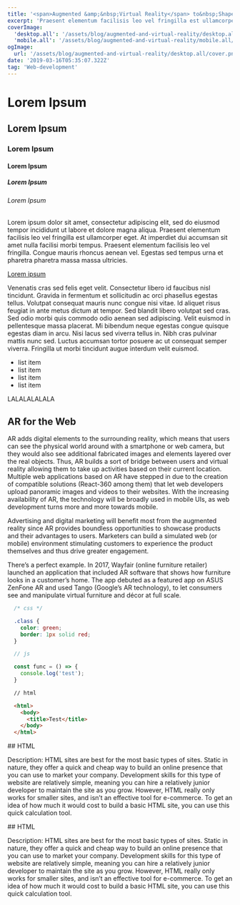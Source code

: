 ```yaml
---
title: '<span>Augmented &amp;&nbsp;Virtual Reality</span> to&nbsp;Shape the Future of&nbsp;Web Development'
excerpt: 'Praesent elementum facilisis leo vel fringilla est ullamcorper eget. At imperdiet dui accumsan sit amet nulla facilisi morbi tempus.'
coverImage:
  'desktop.all': '/assets/blog/augmented-and-virtual-reality/desktop.all/cover.png'
  'mobile.all': '/assets/blog/augmented-and-virtual-reality/mobile.all/cover.png'
ogImage:
  url: '/assets/blog/augmented-and-virtual-reality/desktop.all/cover.png'
date: '2019-03-16T05:35:07.322Z'
tag: 'Web-development'
---
```


# Lorem Ipsum
## Lorem Ipsum
### Lorem Ipsum
#### Lorem Ipsum
##### Lorem Ipsum
###### Lorem Ipsum

Lorem ipsum dolor sit amet, consectetur adipiscing elit, sed do eiusmod tempor incididunt ut labore et dolore magna aliqua. Praesent elementum facilisis leo vel fringilla est ullamcorper eget. At imperdiet dui accumsan sit amet nulla facilisi morbi tempus. Praesent elementum facilisis leo vel fringilla. Congue mauris rhoncus aenean vel. Egestas sed tempus urna et pharetra pharetra massa massa ultricies.

[Lorem ipsum](https://www.youtube.com/watch?v=qd2hX721Wjg)

Venenatis cras sed felis eget velit. Consectetur libero id faucibus nisl tincidunt. Gravida in fermentum et sollicitudin ac orci phasellus egestas tellus. Volutpat consequat mauris nunc congue nisi vitae. Id aliquet risus feugiat in ante metus dictum at tempor. Sed blandit libero volutpat sed cras. Sed odio morbi quis commodo odio aenean sed adipiscing. Velit euismod in pellentesque massa placerat. Mi bibendum neque egestas congue quisque egestas diam in arcu. Nisi lacus sed viverra tellus in. Nibh cras pulvinar mattis nunc sed. Luctus accumsan tortor posuere ac ut consequat semper viverra. Fringilla ut morbi tincidunt augue interdum velit euismod.

* list item
* list item
* list item
* list item

<PostTitle>LALALALALALA</PostTitle>

## AR for the Web

AR adds digital elements to the surrounding reality, which means that users can see the physical world around with a smartphone or web camera, but they would also see additional fabricated images and elements layered over the real objects. Thus, AR builds a sort of bridge between users and virtual reality allowing them to take up activities based on their current location. Multiple web applications based on AR have stepped in due to the creation of compatible solutions (React-360 among them) that let web developers upload panoramic images and videos to their websites. With the increasing availability of AR, the technology will be broadly used in mobile UIs, as web development turns more and more towards mobile.

Advertising and digital marketing will benefit most from the augmented reality since AR  provides boundless opportunities to showcase products and their advantages to users. Marketers can build a simulated web (or mobile) environment stimulating customers to experience the product themselves and thus drive greater engagement.

There’s a perfect example. In 2017, Wayfair (online furniture retailer) launched an application that included AR software that shows how furniture looks in a customer’s home. The app debuted as a featured app on ASUS ZenFone AR and used Tango (Google’s AR technology), to let consumers see and manipulate virtual furniture and décor at full scale.

```css
  /* css */

  .class {
    color: green;
    border: 1px solid red;
  }
```

```js
  // js

  const func = () => {
    console.log('test');
  }
```


```html
  // html

  <html>
    <body>
      <title>Test</title>
    </body>
  </html>
```


<ParagraphWithImage imgName="test">
  ## HTML
  <p>Description: HTML sites are best for the most basic types of sites. Static in nature, they offer a quick and cheap way to build an online presence that you can use to market your company. Development skills for this type of website are relatively simple, meaning you can hire a relatively junior developer to maintain the site as you grow. However, HTML really only works for smaller sites, and isn’t an effective tool for e-commerce. To get an idea of how much it would cost to build a basic HTML site, you can use this quick calculation tool.</p>
</ParagraphWithImage>

<ParagraphWithImage imgName="test">
  ## HTML
  <p>Description: HTML sites are best for the most basic types of sites. Static in nature, they offer a quick and cheap way to build an online presence that you can use to market your company. Development skills for this type of website are relatively simple, meaning you can hire a relatively junior developer to maintain the site as you grow. However, HTML really only works for smaller sites, and isn’t an effective tool for e-commerce. To get an idea of how much it would cost to build a basic HTML site, you can use this quick calculation tool.</p>
</ParagraphWithImage>
